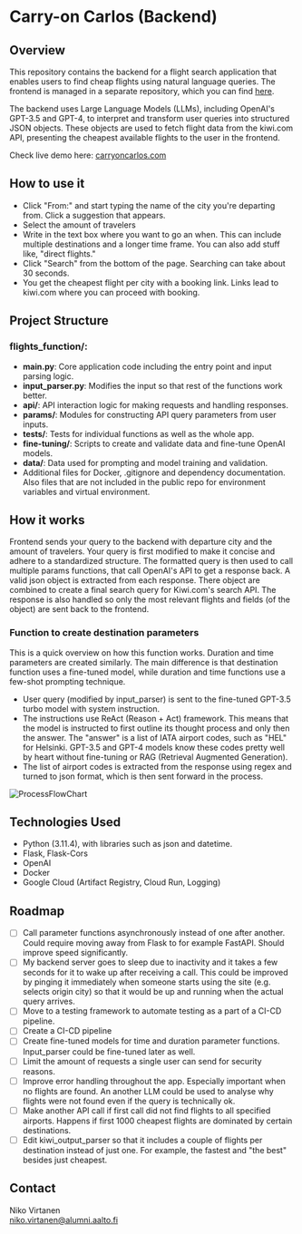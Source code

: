 # Carry-on Carlos (Backend)

## Overview

This repository contains the backend for a flight search application that enables users to find cheap flights using natural language queries. The frontend is managed in a separate repository, which you can find [here](https://github.com/nikk0o046/carryoncarlos-frontend/).

The backend uses Large Language Models (LLMs), including OpenAI's GPT-3.5 and GPT-4, to interpret and transform user queries into structured JSON objects. These objects are used to fetch flight data from the kiwi.com API, presenting the cheapest available flights to the user in the frontend.

Check live demo here: [carryoncarlos.com](https://carryoncarlos.com)

## How to use it

- Click "From:" and start typing the name of the city you're departing from. Click a suggestion that appears.
- Select the amount of travelers
- Write in the text box where you want to go an when. This can include multiple destinations and a longer time frame. You can also add stuff like, "direct flights."
- Click "Search" from the bottom of the page. Searching can take about 30 seconds.
- You get the cheapest flight per city with a booking link. Links lead to kiwi.com where you can proceed with booking.

## Project Structure

### flights_function/:

- **main.py**: Core application code including the entry point and input parsing logic.
- **input_parser.py**: Modifies the input so that rest of the functions work better.
- **api/**: API interaction logic for making requests and handling responses.
- **params/**: Modules for constructing API query parameters from user inputs.
- **tests/**: Tests for individual functions as well as the whole app.
- **fine-tuning/**: Scripts to create and validate data and fine-tune OpenAI models.
- **data/**: Data used for prompting and model training and validation.
- Additional files for Docker, .gitignore and dependency documentation. Also files that are not included in the public repo for environment variables and virtual environment.

## How it works

Frontend sends your query to the backend with departure city and the amount of travelers. Your query is first modified to make it concise and adhere to a standardized structure. The formatted query is then used to call multiple params functions, that call OpenAI's API to get a response back. A valid json object is extracted from each response. There object are combined to create a final search query for Kiwi.com's search API. The response is also handled so only the most relevant flights and fields (of the object) are sent back to the frontend.

### Function to create destination parameters

This is a quick overview on how this function works. Duration and time parameters are created similarly. The main difference is that destination function uses a fine-tuned model, while duration and time functions use a few-shot prompting technique.

- User query (modified by input_parser) is sent to the fine-tuned GPT-3.5 turbo model with system instruction.
- The instructions use ReAct (Reason + Act) framework. This means that the model is instructed to first outline its thought process and only then the answer. The "answer" is a list of IATA airport codes, such as "HEL" for Helsinki. GPT-3.5 and GPT-4 models know these codes pretty well by heart without fine-tuning or RAG (Retrieval Augmented Generation).
- The list of airport codes is extracted from the response using regex and turned to json format, which is then sent forward in the process.

![ProcessFlowChart](https://github.com/nikk0o046/carryoncarlos-backend/ProcessFlowChart.png)

## Technologies Used

- Python (3.11.4), with libraries such as json and datetime.
- Flask, Flask-Cors
- OpenAI
- Docker
- Google Cloud (Artifact Registry, Cloud Run, Logging)

## Roadmap

- [ ] Call parameter functions asynchronously instead of one after another. Could require moving away from Flask to for example FastAPI. Should improve speed significantly.
- [ ] My backend server goes to sleep due to inactivity and it takes a few seconds for it to wake up after receiving a call. This could be improved by pinging it immediately when someone starts using the site (e.g. selects origin city) so that it would be up and running when the actual query arrives.
- [ ] Move to a testing framework to automate testing as a part of a CI-CD pipeline.
- [ ] Create a CI-CD pipeline
- [ ] Create fine-tuned models for time and duration parameter functions. Input_parser could be fine-tuned later as well.
- [ ] Limit the amount of requests a single user can send for security reasons.
- [ ] Improve error handling throughout the app. Especially important when no flights are found. An another LLM could be used to analyse why flights were not found even if the query is technically ok.
- [ ] Make another API call if first call did not find flights to all specified airports. Happens if first 1000 cheapest flights are dominated by certain destinations.
- [ ] Edit kiwi_output_parser so that it includes a couple of flights per destination instead of just one. For example, the fastest and "the best" besides just cheapest.

## Contact

Niko Virtanen  
niko.virtanen@alumni.aalto.fi
